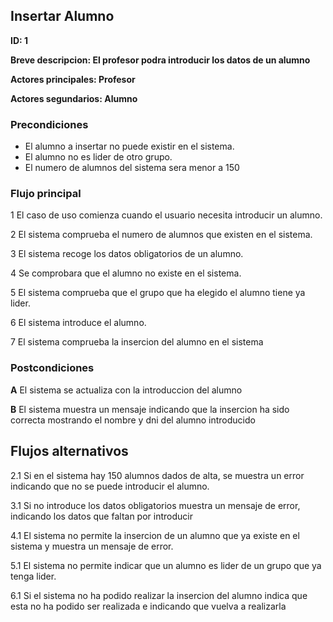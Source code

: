 
## Insertar Alumno

**ID: 1**

**Breve descripcion: El profesor podra introducir los datos de un alumno** 

**Actores principales: Profesor**

**Actores segundarios: Alumno**

### Precondiciones

* El alumno a insertar no puede existir en el sistema.
* El alumno no es lider de otro grupo.
* El numero de alumnos del sistema sera menor a 150

### Flujo principal

1 El caso de uso comienza cuando el usuario necesita introducir un alumno.

2 El sistema comprueba el numero de alumnos que existen en el sistema. 

3 El sistema recoge los datos obligatorios de un alumno.

4 Se comprobara que el alumno no existe en el sistema.

5 El sistema comprueba que el grupo que ha elegido el alumno tiene ya lider.

6 El sistema introduce el alumno.

7 El sistema comprueba la insercion del alumno en el sistema

### Postcondiciones

**A** El sistema se actualiza con la introduccion del alumno

**B** El sistema muestra un mensaje indicando que la insercion ha sido correcta mostrando el nombre y dni del alumno introducido
 

## Flujos alternativos

2.1 Si en el sistema hay 150 alumnos dados de alta, se muestra un error indicando que no se puede introducir el alumno.

3.1 Si no introduce los datos obligatorios muestra un mensaje de error, indicando los datos que faltan por introducir

4.1 El sistema no permite la insercion de un alumno que ya existe en el sistema y muestra un mensaje de error.

5.1 El sistema no permite indicar que un alumno es lider de un grupo que ya tenga lider.

6.1 Si el sistema no ha podido realizar la insercion del alumno indica que esta no ha podido ser realizada e indicando que vuelva a realizarla
